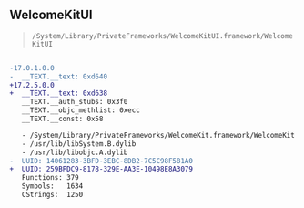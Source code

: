 ## WelcomeKitUI

> `/System/Library/PrivateFrameworks/WelcomeKitUI.framework/WelcomeKitUI`

```diff

-17.0.1.0.0
-  __TEXT.__text: 0xd640
+17.2.5.0.0
+  __TEXT.__text: 0xd638
   __TEXT.__auth_stubs: 0x3f0
   __TEXT.__objc_methlist: 0xecc
   __TEXT.__const: 0x58

   - /System/Library/PrivateFrameworks/WelcomeKit.framework/WelcomeKit
   - /usr/lib/libSystem.B.dylib
   - /usr/lib/libobjc.A.dylib
-  UUID: 14061283-3BFD-3EBC-8DB2-7C5C98F581A0
+  UUID: 259BFDC9-8178-329E-AA3E-10498E8A3079
   Functions: 379
   Symbols:   1634
   CStrings:  1250

```
